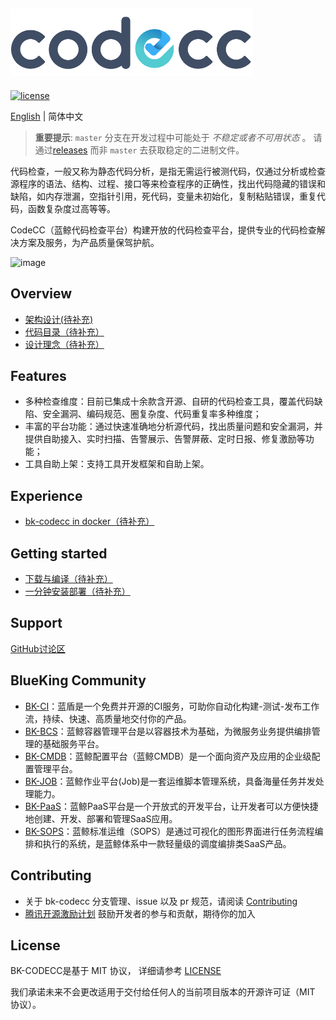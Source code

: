 ![LOGO](docs/resource/img/codecc.png)
---
[![license](https://img.shields.io/badge/license-mit-brightgreen.svg?style=flat)](https://github.com/TencentBlueKing/bk-codecc/blob/master/LICENSE.txt)

[English](README_EN.md) | 简体中文

> **重要提示**: `master` 分支在开发过程中可能处于 *不稳定或者不可用状态* 。
请通过[releases](https://github.com/TencentBlueKing/bk-codecc/releases) 而非 `master` 去获取稳定的二进制文件。

代码检查，一般又称为静态代码分析，是指无需运行被测代码，仅通过分析或检查源程序的语法、结构、过程、接口等来检查程序的正确性，找出代码隐藏的错误和缺陷，如内存泄漏，空指针引用，死代码，变量未初始化，复制粘贴错误，重复代码，函数复杂度过高等等。

CodeCC（蓝鲸代码检查平台）构建开放的代码检查平台，提供专业的代码检查解决方案及服务，为产品质量保驾护航。

![image](https://user-images.githubusercontent.com/46527215/227879236-b0dc6b63-cd54-466b-a3bf-e65bd2d51589.png)

## Overview
- [架构设计(待补充)](docs/overview/architecture.md)
- [代码目录（待补充）](docs/overview/code_framework.md)
- [设计理念（待补充）](docs/overview/design.md)

## Features
- 多种检查维度：目前已集成十余款含开源、自研的代码检查工具，覆盖代码缺陷、安全漏洞、编码规范、圈复杂度、代码重复率多种维度；
- 丰富的平台功能：通过快速准确地分析源代码，找出质量问题和安全漏洞，并提供自助接入、实时扫描、告警展示、告警屏蔽、定时日报、修复激励等功能；
- 工具自助上架：支持工具开发框架和自助上架。

## Experience
- [bk-codecc in docker（待补充）](https://hub.docker.com/r/blueking/bk-codecc)

## Getting started
- [下载与编译（待补充）](docs/overview/source_compile.md)
- [一分钟安装部署（待补充）](docs/overview/installation.md)

## Support
[GitHub讨论区](https://github.com/TencentBlueKing/bk-codecc/discussions)

## BlueKing Community
- [BK-CI](https://github.com/Tencent/bk-ci)：蓝盾是一个免费并开源的CI服务，可助你自动化构建-测试-发布工作流，持续、快速、高质量地交付你的产品。
- [BK-BCS](https://github.com/Tencent/bk-bcs)：蓝鲸容器管理平台是以容器技术为基础，为微服务业务提供编排管理的基础服务平台。
- [BK-CMDB](https://github.com/Tencent/bk-cmdb)：蓝鲸配置平台（蓝鲸CMDB）是一个面向资产及应用的企业级配置管理平台。
- [BK-JOB](https://github.com/Tencent/bk-job)：蓝鲸作业平台(Job)是一套运维脚本管理系统，具备海量任务并发处理能力。
- [BK-PaaS](https://github.com/Tencent/bk-PaaS)：蓝鲸PaaS平台是一个开放式的开发平台，让开发者可以方便快捷地创建、开发、部署和管理SaaS应用。
- [BK-SOPS](https://github.com/Tencent/bk-sops)：蓝鲸标准运维（SOPS）是通过可视化的图形界面进行任务流程编排和执行的系统，是蓝鲸体系中一款轻量级的调度编排类SaaS产品。

## Contributing
- 关于 bk-codecc 分支管理、issue 以及 pr 规范，请阅读 [Contributing](CONTRIBUTING.md)
- [腾讯开源激励计划](https://opensource.tencent.com/contribution) 鼓励开发者的参与和贡献，期待你的加入


## License
BK-CODECC是基于 MIT 协议， 详细请参考 [LICENSE](LICENSE.txt)

我们承诺未来不会更改适用于交付给任何人的当前项目版本的开源许可证（MIT 协议）。